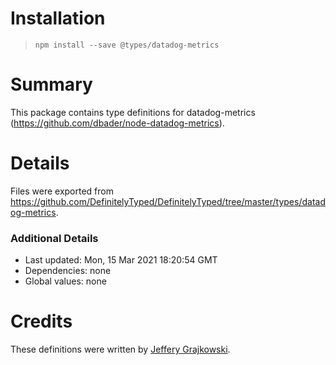 # Installation
> `npm install --save @types/datadog-metrics`

# Summary
This package contains type definitions for datadog-metrics (https://github.com/dbader/node-datadog-metrics).

# Details
Files were exported from https://github.com/DefinitelyTyped/DefinitelyTyped/tree/master/types/datadog-metrics.

### Additional Details
 * Last updated: Mon, 15 Mar 2021 18:20:54 GMT
 * Dependencies: none
 * Global values: none

# Credits
These definitions were written by [Jeffery Grajkowski](https://github.com/pushplay).
